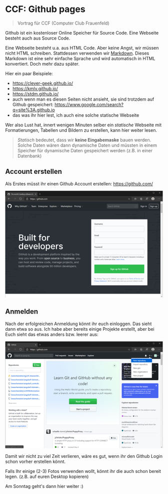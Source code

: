 # CCF: Github pages

>Vortrag für CCF (Computer Club Frauenfeld)

Github ist ein kostenloser Online Speicher für Source Code. Eine Webseite besteht auch aus Source Code.

Eine Webseite besteht u.a. aus HTML Code. Aber keine Angst, wir müssen nicht HTML schreiben. Stattdessen verwenden wir [Markdown](https://guides.github.com/pdfs/markdown-cheatsheet-online.pdf). Dieses Markdown ist eine sehr einfache Sprache und wird automatisch in HTML konvertiert. Doch mehr dazu später.

Hier ein paar Beispiele:

- https://clever-geek.github.io/
- https://kmlv.github.io/
- https://stdm.github.io/
- auch wenn man es diesen Seiten nicht ansieht, sie sind trotzdem auf Github gespeichert: https://www.google.com/search?q=site%3A.github.io
- das was ihr hier lest, ich auch eine solche statische Webseite

Wer also Lust hat, innert wenigen Minuten selber ein *statische* Webseite mit Formatierungen, Tabellen und Bildern zu erstellen, kann hier weiter lesen.

>*Statisch* bedeutet, dass wir **keine Eingabemaske** bauen werden. Solche Daten wären dann dynamische Daten und müssten in einem Speicher für dynamische Daten gespeichert werden (z.B. in einer Datenbank)

## Account erstellen

Als Erstes müsst ihr einen Github Account erstellen: <https://github.com/>

![Anmeldung](./images/signup.png)

## Anmelden

Nach der erfolgreichen Anmeldung könnt ihr euch einloggen. Das sieht dann etwa so aus. Ich habe aber bereits einige Projekte erstellt, aber bei Euch sieht das etwas anders bzw. leerer aus:

![Github](./images/createrepo.png)

Damit wir nicht zu viel Zeit verlieren, wäre es gut, wenn ihr den Github Login schon vorher erstellen könnt.

Falls Ihr einige (2-3) Fotos verwenden wollt, könnt ihr die auch schon bereit legen. (z.B. auf euren Desktop kopieren)

Am Sonntag geht's dann hier weiter :)
